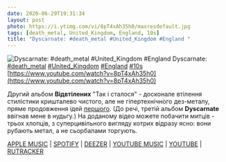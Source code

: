 ```yaml
---
date: 2020-06-29T19:31:34
layout: post
photo: https://i.ytimg.com/vi/8pT4xAh35h0/maxresdefault.jpg
tags: [death_metal, United_Kingdom, England, 10s]
title: "Dyscarnate: #death_metal #United_Kingdom #England "
---
```

![Dyscarnate: #death_metal #United_Kingdom #England ](https://i.ytimg.com/vi/8pT4xAh35h0/maxresdefault.jpg)
Dyscarnate: [#death_metal](/tags/#death_metal) [#United_Kingdom](/tags/#United_Kingdom) [#England](/tags/#England) [#10s](/tags/#10s) [https://www.youtube.com/watch?v=8pT4xAh35h0](https://www.youtube.com/watch?v=8pT4xAh35h0)

Другий альбом **Відвтілених** &quot;Так і сталося&quot;  - досконале втілення стилістики кришталево чистого, але не гіпертехнічного дез-металу, пряме продовження ідей [першого](/2020-04-18-dyscarnate--death-metal-brutal-death-metal-united-kingdom). (До речі, третій альбом **Dyscarnate** ввігнав мене в нудьгу.) На доданому відео можете побачити митців - трьох хлопців, з суперцивільного вигляду котрих відразу ясно: вони рубають метал, а не сьорбалами торгують.

[APPLE MUSIC](https://music.apple.com/ru/album/and-so-it-came-to-pass/1225615180) \| [SPOTIFY](https://open.spotify.com/album/1mIQ1nTcPytnlWAeHrjxiU) \| [DEEZER](https://www.deezer.com/album/48398062?utm_source=deezer&amp;utm_content=album-48398062&amp;utm_term=1601611822_1593448217&amp;utm_medium=web) \| [YOUTUBE MUSIC](https://music.youtube.com/playlist?list=OLAK5uy_kWSE3xhReg5dfyiCoO_5p_lPzTVP-ot74) \| [YOUTUBE](https://www.youtube.com/playlist?list=OLAK5uy_mxBMGUYQ-DBR-6ewL4FJgcpPoSslTJSsw) \| [RUTRACKER](https://rutracker.org/forum/viewtopic.php?t=3960740)